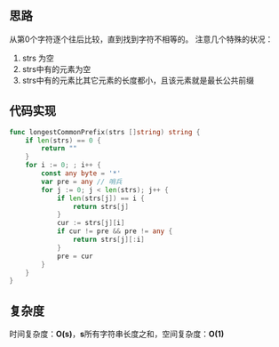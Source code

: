 ## 思路
从第0个字符逐个往后比较，直到找到字符不相等的。
注意几个特殊的状况：
1. strs 为空
2. strs中有的元素为空
3. strs中有的元素比其它元素的长度都小，且该元素就是最长公共前缀

## 代码实现
```go
func longestCommonPrefix(strs []string) string {
	if len(strs) == 0 {
		return ""
	}
	for i := 0; ; i++ {
		const any byte = '*'
		var pre = any // 哨兵
		for j := 0; j < len(strs); j++ {
			if len(strs[j]) == i {
				return strs[j]
			}
			cur := strs[j][i]
			if cur != pre && pre != any {
				return strs[j][:i]
			}
			pre = cur
		}
	}
} 
```

## 复杂度
时间复杂度：**O(s)**，**s**所有字符串长度之和，空间复杂度：**O(1)**